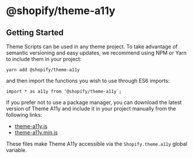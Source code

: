 # @shopify/theme-a11y

## Getting Started

Theme Scripts can be used in any theme project. To take advantage of semantic versioning and easy updates, we recommend using NPM or Yarn to include them in your project:

```
yarn add @shopify/theme-a11y
```

and then import the functions you wish to use through ES6 imports:

```
import * as a11y from '@shopify/theme-a11y`;
```

If you prefer not to use a package manager, you can download the latest version of Theme A11y and include it in your project manually from the following links:

- [theme-a11y.js](http://unpkg.com/@shopify/theme-a11y@latest/dist/theme-a11y.js)
- [theme-a11y.min.js](http://unpkg.com/@shopify/theme-a11y@latest/dist/theme-a11y.min.js)

These files make Theme A11y accessible via the `Shopify.theme.a11y` global variable.
